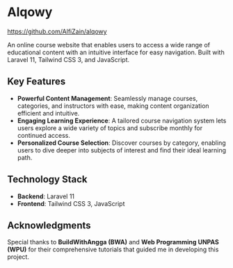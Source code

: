 # Alqowy

https://github.com/AlfiZain/alqowy

An online course website that enables users to access a wide range of educational content with an intuitive interface for easy navigation. Built with Laravel 11, Tailwind CSS 3, and JavaScript.

## Key Features

-   **Powerful Content Management**: Seamlessly manage courses, categories, and instructors with ease, making content organization efficient and intuitive.
-   **Engaging Learning Experience**: A tailored course navigation system lets users explore a wide variety of topics and subscribe monthly for continued access.
-   **Personalized Course Selection**: Discover courses by category, enabling users to dive deeper into subjects of interest and find their ideal learning path.

## Technology Stack

-   **Backend**: Laravel 11
-   **Frontend**: Tailwind CSS 3, JavaScript

## Acknowledgments

Special thanks to **BuildWithAngga (BWA)** and **Web Programming UNPAS (WPU)** for their comprehensive tutorials that guided me in developing this project.
